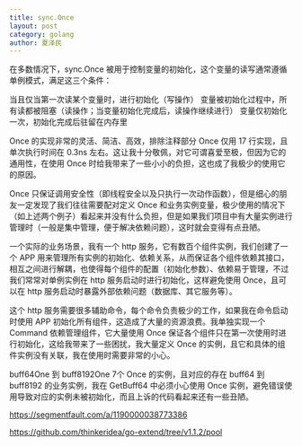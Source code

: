 ```yaml
---
title: sync.Once
layout: post
category: golang
author: 夏泽民
---
```

在多数情况下，sync.Once 被用于控制变量的初始化，这个变量的读写通常遵循单例模式，满足这三个条件：

当且仅当第一次读某个变量时，进行初始化（写操作）
变量被初始化过程中，所有读都被阻塞（读操作；当变量初始化完成后，读操作继续进行）
变量仅初始化一次，初始化完成后驻留在内存里
<!-- more -->
Once 的实现非常的灵活、简洁、高效，排除注释部分 Once 仅用 17 行实现，且单次执行时间在 0.3ns 左右。这让我十分敬佩，对它可谓喜爱至极，但因为它的通用性，在使用 Once 时给我带来了一些小小的负担，这也成了我极少的使用它的原因。

Once 只保证调用安全性（即线程安全以及只执行一次动作函数），但是细心的朋友一定发现了我们往往需要配对定义 Once 和业务实例变量，极少使用的情况下（如上述两个例子）看起来并没有什么负担，但是如果我们项目中有大量实例进行管理时（一般是集中管理，便于解决依赖问题），这时就会变得有点丑陋。

一个实际的业务场景，我有一个 http 服务，它有数百个组件实例，我们创建了一个 APP 用来管理所有实例的初始化、依赖关系，从而保证各个组件依赖其接口，相互之间进行解耦，也使得每个组件的配置（初始化参数）、依赖易于管理，不过我们常常对单例实例在 http 服务启动时进行初始化，这样避免使用 Once，且可以在 http 服务启动时暴露外部依赖问题（数据库、其它服务等）。

这个 http 服务需要很多辅助命令，每个命令负责极少的工作，如果我在命令启动时使用 APP 初始化所有组件，这造成了大量的资源浪费。我单独实现一个 Command 依赖管理组件，它大量使用 Once 保证各个组件只在第一次使用时进行初始化，这给我带来了一些困扰，我大量定义 Once 的实例，且它和具体的组件实例没有关联，我在使用时需要非常的小心。

 buff64One 到 buff8192One 7个 Once 的实例，且对应的存在 buff64 到 buff8192 的业务实例，我在 GetBuff64 中必须小心使用 Once 实例，避免错误使用导致对应的实例未被初始化，而且上诉的代码看起来还有一些丑陋。

https://segmentfault.com/a/1190000038773386

https://github.com/thinkeridea/go-extend/tree/v1.1.2/pool
